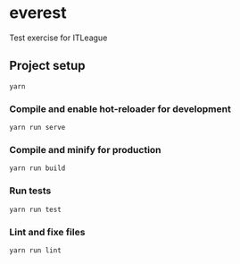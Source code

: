 # everest
Test exercise for ITLeague

## Project setup
```
yarn
```

### Compile and enable hot-reloader for development
```
yarn run serve
```

### Compile and minify for production
```
yarn run build
```

### Run tests
```
yarn run test
```

### Lint and fixe files
```
yarn run lint
```
